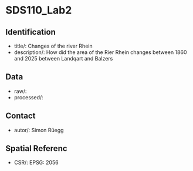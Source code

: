 # SDS110_Lab2
## Identification
  - title/: Changes of the river Rhein
  - description/: How did the area of the Rier Rhein changes between 1860 and 2025 between Landqart and Balzers
## Data
  - raw/:
  - processed/:
## Contact
  - autor/: Simon Rüegg
## Spatial Referenc
  - CSR/: EPSG: 2056

